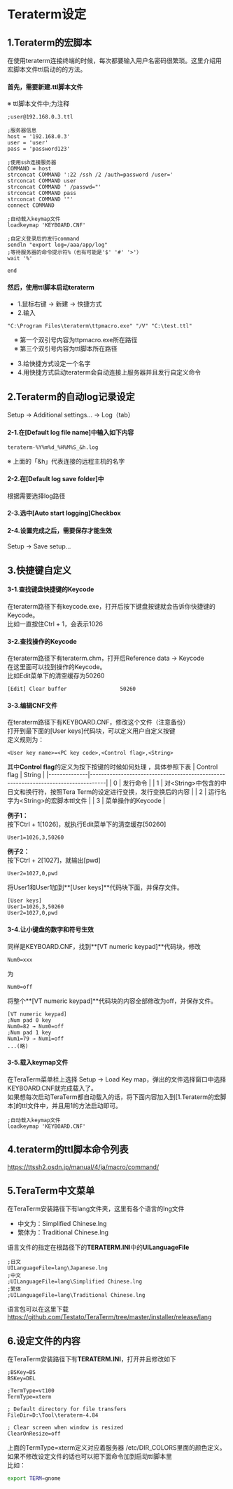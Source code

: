 # Teraterm设定

## 1.Teraterm的宏脚本

在使用teraterm连接终端的时候，每次都要输入用户名密码很繁琐。这里介绍用宏脚本文件ttl启动的的方法。  

#### 首先，需要新建.ttl脚本文件
※ ttl脚本文件中;为注释
```ttl
;user@192.168.0.3.ttl

;服务器信息
host = '192.168.0.3'
user = 'user'
pass = 'password123'

;使用ssh连接服务器
COMMAND = host
strconcat COMMAND ':22 /ssh /2 /auth=password /user='
strconcat COMMAND user
strconcat COMMAND ' /passwd="'
strconcat COMMAND pass
strconcat COMMAND '"'
connect COMMAND

;自动载入keymap文件
loadkeymap 'KEYBOARD.CNF'

;自定义登录后的发行command
sendln "export log=/aaa/app/log"
;等待服务器的命令提示符%（也有可能是'$' '#' '>'）
wait '%'

end
```

#### 然后，使用ttl脚本启动teraterm
* 1.鼠标右键 → 新建 → 快捷方式
* 2.输入
```
"C:\Program Files\teraterm\ttpmacro.exe" "/V" "C:\test.ttl"
```
&nbsp;&nbsp;&nbsp;&nbsp;※ 第一个双引号内容为ttpmacro.exe所在路径  
&nbsp;&nbsp;&nbsp;&nbsp;※ 第三个双引号内容为ttl脚本所在路径
* 3.给快捷方式设定一个名字
* 4.用快捷方式启动teraterm会自动连接上服务器并且发行自定义命令

## 2.Teraterm的自动log记录设定

Setup → Additional settings... → Log（tab）  
#### 2-1.在[Default log file name]中输入如下内容
```
teraterm-%Y%m%d_%H%M%S_&h.log
```
※ 上面的「&h」代表连接的远程主机的名字

#### 2-2.在[Default log save folder]中  
根据需要选择log路径

#### 2-3.选中[Auto start logging]Checkbox

#### 2-4.设置完成之后，需要保存才能生效
Setup → Save setup...

## 3.快捷键自定义

#### 3-1.查找键盘快捷键的Keycode
在teraterm路径下有keycode.exe，打开后按下键盘按键就会告诉你快捷键的Keycode。  
比如一直按住Ctrl + 1，会表示1026

#### 3-2.查找操作的Keycode
在teraterm路径下有teraterm.chm，打开后Reference data → Keycode  
在这里面可以找到操作的Keycode。  
比如Edit菜单下的清空缓存为50260
```
[Edit] Clear buffer                 50260
```

#### 3-3.编辑CNF文件
在teraterm路径下有KEYBOARD.CNF，修改这个文件（注意备份）  
打开到最下面的[User keys]代码块，可以定义用户自定义按键  
定义规则为：
```
<User key name>=<PC key code>,<Control flag>,<String>
```
其中**Control flag**的定义为按下按键的时候<String>如何处理 ，具体参照下表 
| Control flag | String                                                                            |
|--------------|-----------------------------------------------------------------------------------|
| 0            | 发行命令                                                                          |
| 1            | 对\<String\>中包含的中日文和换行符，按照Tera Term的设定进行变换，发行变换后的内容 |
| 2            | 运行名字为\<String\>的宏脚本ttl文件                                               |
| 3            | 菜单操作的Keycode                                                                 |


**例子1：**  
按下Ctrl + 1[1026]，就执行Edit菜单下的清空缓存[50260]
```
User1=1026,3,50260
```

**例子2：**  
按下Ctrl + 2[1027]，就输出[pwd]
```
User2=1027,0,pwd
```

将User1和User1加到**[User keys]**代码块下面，并保存文件。
```
[User keys]
User1=1026,3,50260
User2=1027,0,pwd
```

#### 3-4.让小键盘的数字和符号生效
同样是KEYBOARD.CNF，找到**[VT numeric keypad]**代码块，修改
```
Num0=xxx
```
为
```
Num0=off
```
将整个**[VT numeric keypad]**代码块的内容全部修改为off，并保存文件。
```
[VT numeric keypad]
;Num pad 0 key
Num0=82 → Num0=off
;Num pad 1 key
Num1=79 → Num1=off
...(略)
```

#### 3-5.载入keymap文件
在TeraTerm菜单栏上选择 Setup → Load Key map，弹出的文件选择窗口中选择KEYBOARD.CNF就完成载入了。  
如果想每次启动TeraTerm都自动载入的话，将下面内容加入到[1.Teraterm的宏脚本]的ttl文件中，并且用1的方法启动即可。
```
;自动载入keymap文件
loadkeymap 'KEYBOARD.CNF'
```

## 4.teraterm的ttl脚本命令列表

https://ttssh2.osdn.jp/manual/4/ja/macro/command/

## 5.TeraTerm中文菜单

在TeraTerm安装路径下有lang文件夹，这里有各个语言的lng文件  
* 中文为：Simplified Chinese.lng
* 繁体为：Traditional Chinese.lng  

语言文件的指定在根路径下的**TERATERM.INI**中的**UILanguageFile**

```
;日文
UILanguageFile=lang\Japanese.lng
;中文
;UILanguageFile=lang\Simplified Chinese.lng
;繁体
;UILanguageFile=lang\Traditional Chinese.lng
```

语言包可以在这里下载
https://github.com/Testato/TeraTerm/tree/master/installer/release/lang

## 6.设定文件的内容

在TeraTerm安装路径下有**TERATERM.INI**，打开并且修改如下

```
;BSKey=BS
BSKey=DEL

;TermType=vt100
TermType=xterm

; Default directory for file transfers
FileDir=D:\Tool\teraterm-4.84

; Clear screen when window is resized
ClearOnResize=off
```

上面的TermType=xterm定义对应着服务器
/etc/DIR_COLORS里面的颜色定义。  
如果不修改设定文件的话也可以把下面命令加到启动ttl脚本里  
比如：
```bash
export TERM=gnome
```
